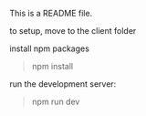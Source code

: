This is a README file.

to setup, move to the client folder 

install npm packages
> npm install

run the development server:
> npm run dev